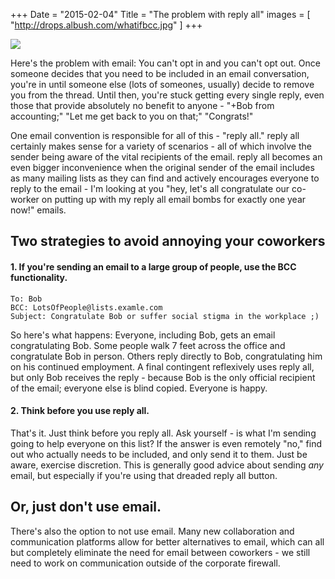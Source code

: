 +++
Date = "2015-02-04"
Title = "The problem with reply all"
images = [
  "http://drops.albush.com/whatifbcc.jpg"
]
+++

<img class="img-responsive" src="http://drops.albush.com/whatifbcc.jpg">

Here's the problem with email: You can't opt in and you can't opt out. Once someone decides that you need to be included in an email conversation, you're in until someone else (lots of someones, usually) decide to remove you from the thread. Until then, you're stuck getting every single reply, even those that provide absolutely no benefit to anyone - "+Bob from accounting;" "Let me get back to you on that;" "Congrats!"

One email convention is responsible for all of this - "reply all." reply all certainly makes sense for a variety of scenarios - all of which involve the sender being aware of the vital recipients of the email. reply all becomes an even bigger inconvenience when the original sender of the email includes as many mailing lists as they can find and actively encourages everyone to reply to the email - I'm looking at you "hey, let's all congratulate our co-worker on putting up with my reply all email bombs for exactly one year now!" emails.

## Two strategies to avoid annoying your coworkers

#### 1. If you're sending an email to a large group of people, use the BCC functionality.

    To: Bob
    BCC: LotsOfPeople@lists.examle.com
    Subject: Congratulate Bob or suffer social stigma in the workplace ;)

So here's what happens: Everyone, including Bob, gets an email congratulating Bob. Some people walk 7 feet across the office and congratulate Bob in person. Others reply directly to Bob, congratulating him on his continued employment. A final contingent reflexively uses reply all, but only Bob receives the reply - because Bob is the only official recipient of the email; everyone else is blind copied. Everyone is happy.

#### 2. Think before you use reply all.

That's it. Just think before you reply all. Ask yourself - is what I'm sending going to help everyone on this list? If the answer is even remotely "no," find out who actually needs to be included, and only send it to them. Just be aware, exercise discretion. This is generally good advice about sending _any_ email, but especially if you're using that dreaded reply all button.

## Or, just don't use email.

There's also the option to not use email. Many new collaboration and communication platforms allow for better alternatives to email, which can all but completely eliminate the need for email between coworkers - we still need to work on communication outside of the corporate firewall.
